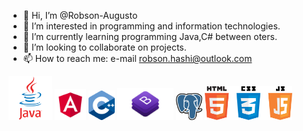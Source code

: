 - 👋 Hi, I’m @Robson-Augusto
- 👀 I’m interested in programming and information technologies.
- 🌱 I’m currently learning programming Java,C# between oters.
- 💞️ I’m looking to collaborate on projects.
- 📫 How to reach me: e-mail robson.hashi@outlook.com

<img src="java.png" width="70"> <img src="angular.png" width="50"> <img src="c++.png" width="42"> <img src="bootstrap.png" width="90"> <img src="postgres.png" width="42"> <img src="jscsshtml.png" width="140">


